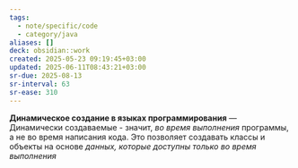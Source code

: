```yaml
---
tags:
  - note/specific/code
  - category/java
aliases: []
deck: obsidian::work
created: 2025-05-23 09:19:45+03:00
updated: 2025-06-11T08:43:21+03:00
sr-due: 2025-08-13
sr-interval: 63
sr-ease: 310
---
```


**Динамическое создание в языках программирования**
—
Динамически создаваемые - значит, *во время выполнения* программы, а не во время написания кода. Это позволяет создавать классы и объекты на основе *данных, которые доступны только во время выполнения*
